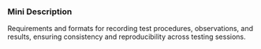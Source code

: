 ### Mini Description

Requirements and formats for recording test procedures, observations, and results, ensuring consistency and reproducibility across testing sessions.
